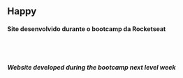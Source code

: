 ## Happy
#### Site desenvolvido durante o bootcamp da Rocketseat
<br><br>
##### Website developed during the bootcamp next level week
